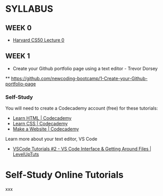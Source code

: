 # SYLLABUS

## WEEK 0

* <a href="https://www.youtube.com/watch?v=y62zj9ozPOM/" target="_blank">Harvard CS50 Lecture 0</a>

## WEEK 1

* Create your Github portfolio page using a text editor - Trevor Dorsey

** https://github.com/newcoding-bootcamp/1-Create-your-Github-portfolio-page

### Self-Study

You will need to create a Codecademy account (free) for these tutorials:

* [Learn HTML | Codecademy](https://www.codecademy.com/learn/learn-html)
* [Learn CSS | Codecademy](https://www.codecademy.com/learn/learn-css)
* [Make a Website | Codecademy](https://www.codecademy.com/learn/make-a-website)

Learn more about your text editor, VS Code

* [VSCode Tutorials #2 - VS Code Interface & Getting Around Files | LevelUpTuts](https://www.youtube.com/watch?v=u03JqER875w)

# Self-Study Online Tutorials 
xxx


